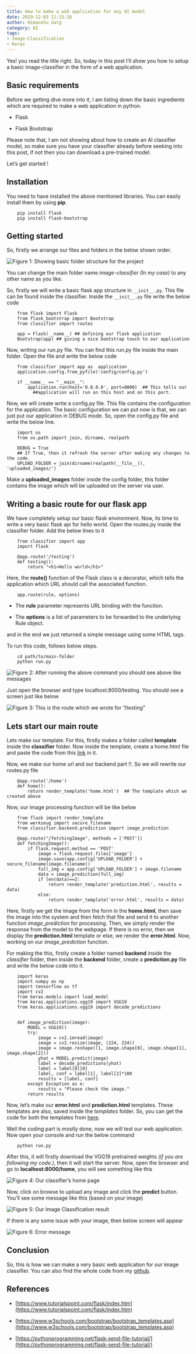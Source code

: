 ```yaml
---
title: How to make a web application for any AI model
date: 2019-12-03 11:15:16
author: Himanshu Garg
category: AI
tags: 
- Image-Classification
- Keras
---
```


Yes! you read the title right. So, today in this post I’ll show you how to setup a basic image-classifier in the form of a web application.

## Basic requirements

Before we getting dive more into it, I am listing down the basic ingredients which are required to make a web application in python.

* Flask

* Flask Bootstrap

Please note that, I am not showing about how to create an AI classifier model, so make sure you have your classifier already before seeking into this post, if not then you can download a pre-trained model.

Let’s get started !

## Installation

You need to have installed the above mentioned libraries. You can easily install them by using __pip__.
```
    pip install flask
    pip install flask-bootstrap
```
## Getting started

So, firstly we arrange our files and folders in the below shown order.

![Figure 1: Showing basic folder structure for the project](https://cdn-images-1.medium.com/max/2000/1*UcQSsTBtUdYL4x-HffjTNg.png)

You can change the main folder name *image-classifier (In my case)* to any other name as you like.

So, firstly we will write a basic flask app structure in `__init__.py`. This file can be found inside the classifier. Inside the `__init__.py` file write the below code
```
    from flask import Flask
    from flask_bootstrap import Bootstrap
    from classifier import routes

    app = Flask(__name__) ## defining our flask application
    Bootstrap(app) ## giving a nice bootstrap touch to our application
```
Now, writing our run.py file. You can find this run.py file inside the main folder. Open the file and write the below code
```
    from classifier import app as  application
    application.config.from_pyfile('config/config.py')  

    if __name__ == "__main__":
        application.run(host='0.0.0.0', port=8000)  ## This tells our
          ##application will run on this host and on this port.
```
Now, we will create write a config.py file. This file contains the configuration for the application. The basic configuration we can put now is that, we can just put our application in DEBUG mode. So, open the config.py file and write the below line.
```
    import os
    from os.path import join, dirname, realpath

    DEBUG = True
    ## If True, then it refresh the server after making any changes to the code.
    UPLOAD_FOLDER = join(dirname(realpath(__file__)), 'uploaded_images/')
```
Make a **uploaded_images** folder inside the config folder, this folder contains the image which will be uploaded on the server via user.

## Writing a basic route for our flask app

We have completely setup our basic flask environment. Now, its time to write a very basic flask api for hello world. Open the routes.py inside the classifier folder. Add the below lines to it
```
    from classifier import app
    import flask

    @app.route('/testing')
    def testing():
        return "<h1>Hello world</h1>"
```
Here, the **route()** function of the Flask class is a decorator, which tells the application which URL should call the associated function.
```
    app.route(rule, options)
```
* The **rule** parameter represents URL binding with the function.

* The **options** is a list of parameters to be forwarded to the underlying Rule object.

and in the end we just returned a simple message using some HTML tags.

To run this code, follows below steps.
```
    cd path/to/main-folder
    python run.py
```
![Figure 2: After running the above command you should see above like messages](https://cdn-images-1.medium.com/max/2000/1*kJBAht4yhvPymR1dyV9Eow.png)

Just open the browser and type localhost:8000/testing. You should see a screen just like below

![Figure 3: This is the route which we wrote for “/testing”](https://cdn-images-1.medium.com/max/2000/1*vLAQroEaj-4mJwLDFe4Tlg.png)

## Lets start our main route

Lets make our template. For this, firstly makes a folder called **template** inside the **classifier** folder. Now inside the template, create a home.html file and paste the code from this [link](https://raw.githubusercontent.com/hghimanshu/Blog/master/image-classifier/classifier/templates/home.html) in it.

Now, we make our home url and our backend part !!. So we will rewrite our routes.py file
```
    @app.route('/home')
    def home():
        return render_template('home.html')  ## The template which we created above
```
Now, our image processing function will be like below
```
    from flask import render_template
    from werkzeug import secure_filename
    from classifier.backend.prediction import image_prediction

    @app.route("/fetchingImage", methods = ['POST'])
    def fetchingImage():
        if flask.request.method == 'POST'
            image = flask.request.files['image']
            image.save(app.config['UPLOAD_FOLDER'] + secure_filename(image.filename))
            full_img = app.config['UPLOAD_FOLDER'] + image.filename
            data = image_prediction(full_img)
            if len(data)==2:
                return render_template('prediction.html', results = data)
            else:
                return render_template('error.html', results = data)
```
Here, firstly we get the image from the form in the **home.html**, then save the image into the system and then fetch that file and send it to another function *image_prediction* for processing. Then, we simply render the response from the model to the webpage. If there is no error, then we display the **prediction.html** template or else, we render the **error.html**. Now, working on our *image_prediction* function.

For making the this, firstly create a folder named **backend** inside the *classifier* folder, then inside the **backend** folder, create a **prediction.py** file and write the below code into it.
```
    import keras
    import numpy as np
    import tensorflow as tf
    import cv2
    from keras.models import load_model
    from keras.applications.vgg19 import VGG19
    from keras.applications.vgg19 import decode_predictions

    
    def image_prediction(image):
        MODEL = VGG19()
        try:
            image = cv2.imread(image)
            image = cv2.resize(image, (224, 224))
            image = image.reshape((1, image.shape[0], image.shape[1], image.shape[2]))
            yhat = MODEL.predict(image)
            label = decode_predictions(yhat)
            label = label[0][0]
            label, conf = label[1], label[2]*100
            results = [label, conf]
        except Exception as e:
            results = "Please check the image."
        return results
```
Now, let’s make our **error.html** and **prediction.html** templates. These templates are also, saved inside the *templates* folder. So, you can get the code for both the templates from [here](https://github.com/hghimanshu/Blog/tree/master/image-classifier/classifier/templates).

Well the coding part is mostly done, now we will test our web application. Now open your console and run the below command
```
    python run.py
```
After this, it will firstly download the VGG19 pretrained weights *(if you are following my code.)*, then it will start the server. Now, open the browser and go to **localhost:8000/home**, you will see something like this

![Figure 4: Our classifier’s home page](https://cdn-images-1.medium.com/max/2454/1*D8SVbfL_3Mdj_00zhNFSuQ.png)

Now, click on browse to upload any image and click the **predict** button. You’ll see some message like this (based on your image)

![Figure 5: Our Image Classification result](https://cdn-images-1.medium.com/max/2000/1*IH_y0QAKul0HqqtZxboYrA.png)

If there is any some issue with your image, then below screen will appear

![Figure 6: Error message](https://cdn-images-1.medium.com/max/2000/1*ZHXZWF3g6hnKU7cSvhknuA.png)

## Conclusion

So, this is how we can make a very basic web application for our image classifier. You can also find the whole code from my [github](https://github.com/hghimanshu/Blog/tree/master/image-classifier).

## References

* [https://www.tutorialspoint.com/flask/index.htm](https://www.tutorialspoint.com/flask/index.htm)

* [https://www.w3schools.com/bootstrap/bootstrap_templates.asp](https://www.w3schools.com/bootstrap/bootstrap_templates.asp)

* [https://pythonprogramming.net/flask-send-file-tutorial/](https://pythonprogramming.net/flask-send-file-tutorial/)
